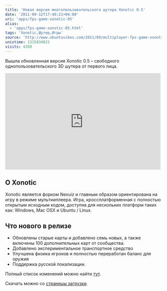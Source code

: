 ```yaml
---
title: 'Новая версия многопользовательского шутера Xonotic 0.5'
date: '2011-09-12T17:40:21+04:00'
uri: 'apps/fps-game-xonotic-05'
alias: 
  - 'apps/fps-game-xonotic-05.html'
tags: 'Xonotic,Шутер,Игры'
source: 'http://www.ubuntuvibes.com/2011/09/multiplayer-fps-game-xonotic-05.html'
unixtime: 1315834821
visits: 4260
---
```

Вышла обновленная версия Xonotic 0.5 – свободного однопользовательского 3D шутера от первого лица.

<iframe width="500" height="311" src="https://www.youtube.com/embed/s0k7yIh9gjA" frameborder="0" allowfullscreen=""></iframe>

## О Xonotic

Xonotic является форком Nexuiz и главным образом ориентирована на игру в режиме мультииплеера. Игра, кроссплатформенная с полностью открытым исходным кодом, доступна для нескольких платформ таких как: Windows, Mac OSX и Ubuntu / Linux.

## Что нового в релизе

*   Обновлены старые карты и добавлено семь новых, а также включены 100 дополнительных карт от сообщества.
*   Добавлено экспериментальное транспортное средство
*   Улучшена физика игроков и полностью переработан баланс для оружия
*   Поддержка русской локализации.

Полный список изменений можно найти [тут](http://www.xonotic.org/2011/09/xonotic-0-5-release/).

Скачать можно со [страницы загрузки](http://www.xonotic.org/download/).
